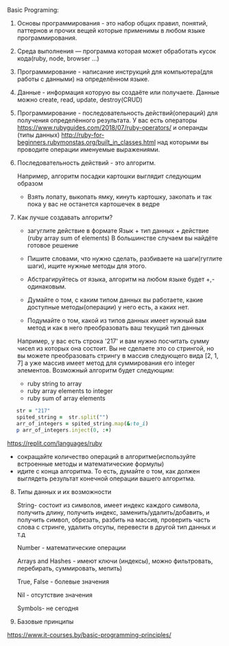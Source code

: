 Basic Programing:

1. Основы программирования - это набор общих правил, понятий, паттернов и прочих вещей которые применимы в любом языке программирования.
2. Среда выполнения — программа которая может обработать кусок кода(ruby, node, browser ...)
3. Программирование - написание инструкций для компьютера(для работы с данными) на определённом языке.
4. Данные - информация которую вы создаёте или получаете. Данные можно create, read, update, destroy(CRUD)
5. Программирование - последовательность действий(операций) для получения определённого результата. 
   У вас есть операторы https://www.rubyguides.com/2018/07/ruby-operators/ и операнды (типы данных) http://ruby-for-beginners.rubymonstas.org/built_in_classes.html 
   над которыми вы проводите операции именуемые выражениями.
6. Последовательность действий - это алгоритм. 

   Например, алгоритм посадки картошки выглядит следующим образом
   - Взять лопату, выкопать ямку, кинуть картошку, закопать и так пока у вас не останется картошечек в ведре
7. Как лучше создавать алгоритм?
   - загуглите действие в формате Язык + тип данных + действие (ruby array sum of elements)
     В большинстве случаем вы найдёте готовое решение
     
   - Пишите словами, что нужно сделать, разбиваете на шаги(гуглите шаги), ищите нужные методы для этого. 
   - Абстрагируйтесь от языка, алгоритм на любом языке будет +,- одинаковым.
   - Думайте о том, с каким типом данных вы работаете, какие доступные методы(операции) у него есть, а каких нет.
   - Подумайте о том, какой из типов данных имеет нужный вам метод и как в него преобразовать ваш текущий тип данных

   Например, у вас есть строка '217' и вам нужно посчитать сумму чисел из которых она состоит. 
   Вы не сделаете это со стрингой, но вы можете преобразовать стрингу в массив следующего вида [2, 1, 7] 
   а уже массив имеет метод для суммирования его integer элементов.
Возможный алгоритм будет следующим:
   - ruby string to array
   - ruby array elements to integer
   - ruby sum of array elements
```ruby
   str = "217"
   spited_string =  str.split("")
   arr_of_integers = spited_string.map(&:to_i)
   p arr_of_integers.inject(0, :+)
```
https://replit.com/languages/ruby
   - сокращайте количество операций в алгоритме(используйте встроенные методы и математические формулы)
   - идите с конца алгоритма. То есть, думайте о том, как должен выглядеть результат конечной операции вашего алгоритма.

8. Типы данных и их возможности 

   String- состоит из символов, имеет индекс каждого символа, получить длину, получить индекс, заменить/удалить/добавить, и получить символ, обрезать, разбить на массив, проверить часть слова с стринге, удалить отсупы, перевести в другой тип данных и т.д

   Number - математические операции

   Arrays and Hashes - имеют ключи (индексы), можно фильтровать, перебирать, суммировать, мепить)

   True, False - болевые значения

   Nil - отсутствие значения

   Symbols- не сегодня

8. Базовые принципы

https://www.it-courses.by/basic-programming-principles/
